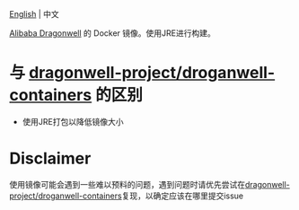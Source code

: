 [English](./readme.md) | 中文

[Alibaba Dragonwell](https://github.com/dragonwell-project) 的 Docker 镜像。使用JRE进行构建。

# 与 [dragonwell-project/droganwell-containers](https://github.com/dragonwell-project/dragonwell-containers/) 的区别

- 使用JRE打包以降低镜像大小

# Disclaimer
使用镜像可能会遇到一些难以预料的问题，遇到问题时请优先尝试在[dragonwell-project/droganwell-containers](https://github.com/dragonwell-project/dragonwell-containers/)复现，以确定应该在哪里提交issue